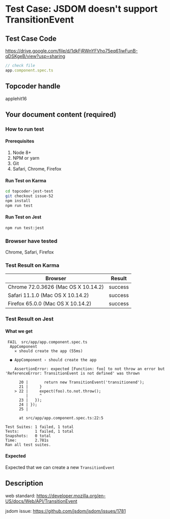 # Test Case: JSDOM doesn't support TransitionEvent

## Test Case Code
https://drive.google.com/file/d/1dkFjRWnYFVho75eq61iwFunB-qDSKgeB/view?usp=sharing

```js
// check file
app.component.spec.ts
```

## Topcoder handle

applehit16

## Your document content (required)
### How to run test
#### Prerequisites

1. Node 8+
2. NPM or yarn
3. Git
4. Safari, Chrome, Firefox

#### Run Test on Karma

```bash
cd topcoder-jest-test
git checkout issue-52
npm install
npm run test
```
#### Run Test on Jest

```bash
npm run test:jest
```

### Browser have tested

Chrome, Safari, Firefox

### Test Result on Karma

| Browser | Result |
| ------ | ------ |
| Chrome 72.0.3626 (Mac OS X 10.14.2) | success |
| Safari 11.1.0 (Mac OS X 10.14.2)  | success |
| Firefox 65.0.0 (Mac OS X 10.14.2) | success |


### Test Result on Jest
#### What we get
```
 FAIL  src/app/app.component.spec.ts
  AppComponent
    ✕ should create the app (55ms)

  ● AppComponent › should create the app

    AssertionError: expected [Function: foo] to not throw an error but 'ReferenceError: TransitionEvent is not defined' was thrown

      20 |       return new TransitionEvent('transitionend');
      21 |     }
    > 22 |     expect(foo).to.not.throw();
         |     ^
      23 |   });
      24 | });
      25 | 

      at src/app/app.component.spec.ts:22:5

Test Suites: 1 failed, 1 total
Tests:       1 failed, 1 total
Snapshots:   0 total
Time:        2.781s
Ran all test suites.

```
#### Expected
Expected that we can create a new `TransitionEvent`

## Description

web standard: https://developer.mozilla.org/en-US/docs/Web/API/TransitionEvent

jsdom issue:  https://github.com/jsdom/jsdom/issues/1781



